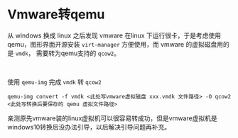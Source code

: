# Vmware转qemu


从 windows 换成 linux 之后发现 vmware 在linux 下运行很卡，于是考虑使用 qemu，图形界面开源安装 `virt-manager` 方便使用，而 vmware 的虚拟磁盘用的是 `vmdk`， 需要转为qemu支持的 `qcow2`。

<br/>

使用 `qemu-img` 完成 `vmdk` 转 `qcow2`

```shell
qemu-img convert -f vmdk <此处写vmware虚拟磁盘 xxx.vmdk 文件路径> -O qcow2 <此处写转换后要保存的 qemu 虚拟文件路径>
```

亲测原先vmware装的linux虚拟机可以很容易转成功，但是vmware虚拟机是windows10转换后没办法引导，以后解决引导问题再补充。




